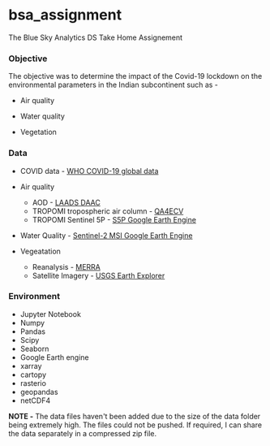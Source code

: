 # bsa_assignment

The Blue Sky Analytics DS Take Home Assignement

### Objective

The objective was to determine the impact of the Covid-19 lockdown on the environmental parameters in the Indian subcontinent such as -   

- Air quality

- Water quality

- Vegetation

### Data

- COVID data - [WHO COVID-19 global data](https://www.who.int/data)

- Air quality
    - AOD - [LAADS DAAC](https://ladsweb.modaps.eosdis.nasa.gov/) 
    - TROPOMI tropospheric air column - [QA4ECV](http://www.qa4ecv.eu/ecvs)
    - TROPOMI Sentinel 5P - [S5P Google Earth Engine](https://developers.google.com/earth-engine/datasets/catalog/sentinel-5p)

- Water Quality - [Sentinel-2 MSI Google Earth Engine](https://developers.google.com/earth-engine/datasets/catalog/sentinel-5p)

- Vegeatation
    - Reanalysis - [MERRA](https://disc.gsfc.nasa.gov/datasets/M2TMNXLND_5.12.4/summary)
    - Satellite Imagery - [USGS Earth Explorer](https://earthexplorer.usgs.gov/)

### Environment

- Jupyter Notebook
- Numpy
- Pandas
- Scipy
- Seaborn
- Google Earth engine
- xarray
- cartopy
- rasterio
- geopandas
- netCDF4

**NOTE -** The data files haven't been added due to the size of the data folder being extremely high. The files could not be pushed. If required, I can share the data separately in a compressed zip file.
